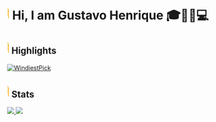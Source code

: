 # <img src="https://raw.githubusercontent.com/ABSphreak/ABSphreak/master/gifs/Hi.gif" height="32px" width="5px"> Hi, I am Gustavo Henrique 🎓👨‍🎓💻


## <img src="https://raw.githubusercontent.com/ABSphreak/ABSphreak/master/gifs/Hi.gif" height="32px" width="5px"> Highlights
<div align="left">
  <a href="https://github.com/WindiestPick/site-support.git">
    <img height="150em" align="center" src="https://github-readme-stats.vercel.app/api/pin/?username=WindiestPick&repo=site-support&show_icons=true&bg_color=19,0a0c10,000000&title_color=fff&text_color=fff&icon_color=fff" alt="WindiestPick" />
  </a>
</div>

## <img src="https://raw.githubusercontent.com/ABSphreak/ABSphreak/master/gifs/Hi.gif" height="32px" width="5px"> Stats
<div align="left">
  <a href="https://github.com/gabriel-arrvda">
    <img height="180em" src="https://github-readme-stats.vercel.app/api?username=WindiestPick&show_icons=true&bg_color=19,0a0c10,000000&title_color=fff&text_color=fff&&icon_color=fff&count_private=true&include_all_commits=true&disable_animations=false">
  <img height="180em" src="https://github-readme-stats.vercel.app/api/top-langs?username=WindiestPick&show_icons=true&bg_color=19,0a0c10,000000&title_color=fff&text_color=fff&icon_color=fff&layout=compact"/>
</div>
